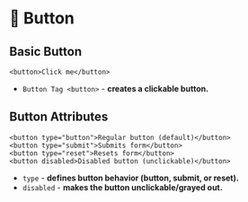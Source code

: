 # 🔘 Button

## Basic Button
    <button>Click me</button>

- `Button Tag <button>` - **creates a clickable button.**

## Button Attributes 
    <button type="button">Regular button (default)</button>
    <button type="submit">Submits form</button>
    <button type="reset">Resets form</button>
    <button disabled>Disabled button (unclickable)</button>
    
- `type` - **defines button behavior (button, submit, or reset).**
- `disabled` - **makes the button unclickable/grayed out.**
